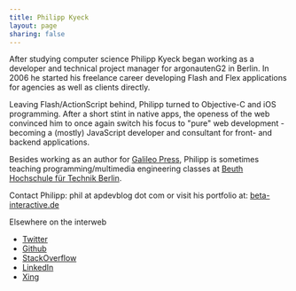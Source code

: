 ```yaml
---
title: Philipp Kyeck
layout: page
sharing: false
---
```

After studying computer science Philipp Kyeck began working as a developer and technical project manager for argonautenG2 in Berlin. In 2006 he started his freelance career developing Flash and Flex applications for agencies as well as clients directly.

Leaving Flash/ActionScript behind, Philipp turned to Objective-C and iOS programming.
After a short stint in native apps, the openess of the web convinced him to once again switch his focus to "pure" web development - becoming a (mostly) JavaScript developer and consultant for front- and backend applications.

Besides working as an author for [Galileo Press][2], Philipp is sometimes teaching programming/multimedia engineering classes at [Beuth Hochschule für Technik Berlin][3].

Contact Philipp: phil at apdevblog dot com or visit his portfolio at:
[beta-interactive.de][1]

Elsewhere on the interweb

- [Twitter][4]
- [Github][5]
- [StackOverflow][6]
- [LinkedIn][7]
- [Xing][8]


 [1]: http://beta-interactive.de
 [2]: http://www.galileo-press.de
 [3]: http://www.beuth-hochschule.de
 [4]: http://twitter.com/pkyeck
 [5]: https://github.com/pkyeck
 [6]: http://stackoverflow.com/users/388026/pkyeck
 [7]: http://linkedin.com/in/philippkyeck
 [8]: https://www.xing.com/profile/Philipp_Kyeck